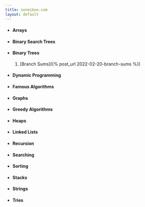 ```yaml
---
title: soneikoo.com
layout: default
---
```


* #### Arrays
* #### Binary Search Trees
* #### Binary Trees
	1. 	[Branch Sums]({% post_url 2022-02-20-branch-sums %})
* #### Dynamic Programming
* #### Famous Algorithms
* #### Graphs
* #### Greedy Algorithms
* #### Heaps
* #### Linked Lists
* #### Recursion
* #### Searching
* #### Sorting
* #### Stacks
* #### Strings
* #### Tries
